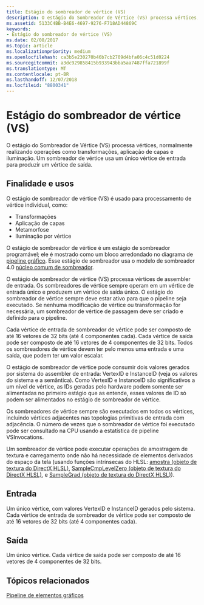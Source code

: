 ```yaml
---
title: Estágio do sombreador de vértice (VS)
description: O estágio do Sombreador de Vértice (VS) processa vértices, normalmente realizando operações como transformações, aplicação de capas e iluminação. Um sombreador de vértice usa um único vértice de entrada para produzir um vértice de saída.
ms.assetid: 5133C4BB-B4E6-4697-9276-F718AD44869C
keywords:
- Estágio do sombreador de vértice (VS)
ms.date: 02/08/2017
ms.topic: article
ms.localizationpriority: medium
ms.openlocfilehash: ca3b5e230270b46b7cb2709d4bfa06c4c51d0224
ms.sourcegitcommit: a3dc929858415b933943bba5aa7487ffa721899f
ms.translationtype: MT
ms.contentlocale: pt-BR
ms.lasthandoff: 12/07/2018
ms.locfileid: "8800341"
---
```

# <a name="vertex-shader-vs-stage"></a>Estágio do sombreador de vértice (VS)


O estágio do Sombreador de Vértice (VS) processa vértices, normalmente realizando operações como transformações, aplicação de capas e iluminação. Um sombreador de vértice usa um único vértice de entrada para produzir um vértice de saída.

## <a name="span-idpurposeandusesspanspan-idpurposeandusesspanspan-idpurposeandusesspanpurpose-and-uses"></a><span id="Purpose_and_uses"></span><span id="purpose_and_uses"></span><span id="PURPOSE_AND_USES"></span>Finalidade e usos


O estágio de sombreador de vértice (VS) é usado para processamento de vértice individual, como:

-   Transformações
-   Aplicação de capas
-   Metamorfose
-   Iluminação por vértice

O estágio de sombreador de vértice é um estágio de sombreador programável; ele é mostrado como um bloco arredondado no diagrama de [pipeline gráfico](graphics-pipeline.md). Esse estágio de sombreador usa o modelo de sombreador 4.0 [núcleo comum de sombreador](https://msdn.microsoft.com/library/windows/desktop/bb509580).

O estágio de sombreador de vértice (VS) processa vértices de assembler de entrada. Os sombreadores de vértice sempre operam em um vértice de entrada único e produzem um vértice de saída único. O estágio do sombreador de vértice sempre deve estar ativo para que o pipeline seja executado. Se nenhuma modificação de vértice ou transformação for necessária, um sombreador de vértice de passagem deve ser criado e definido para o pipeline.

Cada vértice de entrada de sombreador de vértice pode ser composto de até 16 vetores de 32 bits (até 4 componentes cada). Cada vértice de saída pode ser composto de até 16 vetores de 4 componentes de 32 bits. Todos os sombreadores de vértice devem ter pelo menos uma entrada e uma saída, que podem ter um valor escalar.

O estágio de sombreador de vértice pode consumir dois valores gerados por sistema do assembler de entrada: VertexID e InstanceID (veja os valores do sistema e a semântica). Como VertexID e InstanceID são significativos a um nível de vértice, as IDs geradas pelo hardware podem somente ser alimentadas no primeiro estágio que as entende, esses valores de ID só podem ser alimentados no estágio de sombreador de vértice.

Os sombreadores de vértice sempre são executados em todos os vértices, incluindo vértices adjacentes nas topologias primitivas de entrada com adjacência. O número de vezes que o sombreador de vértice foi executado pode ser consultado na CPU usando a estatística de pipeline VSInvocations.

Um sombreador de vértice pode executar operações de amostragem de textura e carregamento onde não há necessidade de elementos derivados do espaço da tela (usando funções intrínsecas do HLSL: [amostra (objeto de textura do DirectX HLSL)](https://msdn.microsoft.com/library/windows/desktop/bb509695), [SampleCmpLevelZero (objeto de textura do DirectX HLSL)](https://msdn.microsoft.com/library/windows/desktop/bb509697), e [SampleGrad (objeto de textura do DirectX HLSL)](https://msdn.microsoft.com/library/windows/desktop/bb509698)).

## <a name="span-idinputspanspan-idinputspanspan-idinputspaninput"></a><span id="Input"></span><span id="input"></span><span id="INPUT"></span>Entrada


Um único vértice, com valores VertexID e InstanceID gerados pelo sistema. Cada vértice de entrada de sombreador de vértice pode ser composto de até 16 vetores de 32 bits (até 4 componentes cada).

## <a name="span-idoutputspanspan-idoutputspanspan-idoutputspanoutput"></a><span id="Output"></span><span id="output"></span><span id="OUTPUT"></span>Saída


Um único vértice. Cada vértice de saída pode ser composto de até 16 vetores de 4 componentes de 32 bits.

## <a name="span-idrelated-topicsspanrelated-topics"></a><span id="related-topics"></span>Tópicos relacionados


[Pipeline de elementos gráficos](graphics-pipeline.md)

 

 




